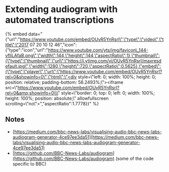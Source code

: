 # Extending audiogram with automated transcriptions

{% embed data="{\"url\":\"https://www.youtube.com/embed/OUvR5YnRsrI\",\"type\":\"video\",\"title\":\"2017 07 20 10 12 46\",\"icon\":{\"type\":\"icon\",\"url\":\"https://www.youtube.com/yts/img/favicon\_144-vfliLAfaB.png\",\"width\":144,\"height\":144,\"aspectRatio\":1},\"thumbnail\":{\"type\":\"thumbnail\",\"url\":\"https://i.ytimg.com/vi/OUvR5YnRsrI/maxresdefault.jpg\",\"width\":1280,\"height\":720,\"aspectRatio\":0.5625},\"embed\":{\"type\":\"player\",\"url\":\"https://www.youtube.com/embed/OUvR5YnRsrI?rel=0&showinfo=0\",\"html\":\"<div style=\\\"left: 0; width: 100%; height: 0; position: relative; padding-bottom: 56.2493%;\\\"><iframe src=\\\"https://www.youtube.com/embed/OUvR5YnRsrI?rel=0&amp;showinfo=0\\\" style=\\\"border: 0; top: 0; left: 0; width: 100%; height: 100%; position: absolute;\\\" allowfullscreen scrolling=\\\"no\\\"></iframe></div>\",\"aspectRatio\":1.7778}}" %}

## Notes

* [https://medium.com/bbc-news-labs/visualising-audio-bbc-news-labs-audiogram-generator-4ce97ee3da51](https://medium.com/bbc-news-labs/visualising-audio-bbc-news-labs-audiogram-generator-4ce97ee3da51) 
* [https://github.com/BBC-News-Labs/audiogram](https://github.com/BBC-News-Labs/audiogram) \(some of the code specific to BBC\) 

